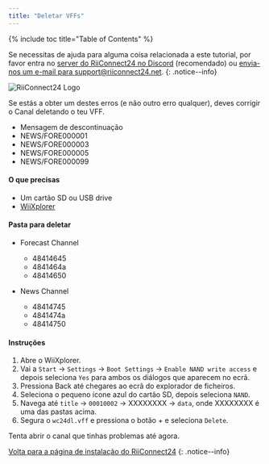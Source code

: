 ```yaml
---
title: "Deletar VFFs"
---
```


{% include toc title="Table of Contents" %}

Se necessitas de ajuda para alguma coisa relacionada a este tutorial, por favor entra no [server do RiiConnect24 no Discord](https://discord.gg/b4Y7jfD) (recomendado) ou [envia-nos um e-mail para support@riiconnect24.net](mailto:support@riiconnect24.net).
{: .notice--info}

![RiiConnect24 Logo](/images/WiiRC24Logo.jpg)

Se estás a obter um destes erros (e não outro erro qualquer), deves corrigir o Canal deletando o teu VFF.

+ Mensagem de descontinuação
+ NEWS/FORE000001
+ NEWS/FORE000003
+ NEWS/FORE000005
+ NEWS/FORE000099

#### O que precisas
* Um cartão SD ou USB drive
* [WiiXplorer](https://sourceforge.net/projects/wiixplorer/files/latest/download)

#### Pasta para deletar

+ Forecast Channel
  + 48414645
  + 4841464a
  + 48414650

+ News Channel
  + 48414745
  + 4841474a
  + 48414750

#### Instruções

1. Abre o WiiXplorer.
2. Vai a `Start` -> `Settings` -> `Boot Settings` -> `Enable NAND write access` e depois seleciona `Yes` para ambos os diálogos que aparecem no ecrã.
3. Pressiona Back até chegares ao ecrã do explorador de ficheiros.
4. Seleciona o pequeno ícone azul do cartão SD, depois seleciona `NAND`.
5. Navega até `title` -> `00010002` -> XXXXXXXX -> `data`, onde XXXXXXXX é uma das pastas acima.
6. Segura o `wc24dl.vff` e pressiona o botão + e seleciona `Delete`.

Tenta abrir o canal que tinhas problemas até agora.

[Volta para a página de instalação do RiiConnect24](riiconnect24)
{: .notice--info}

